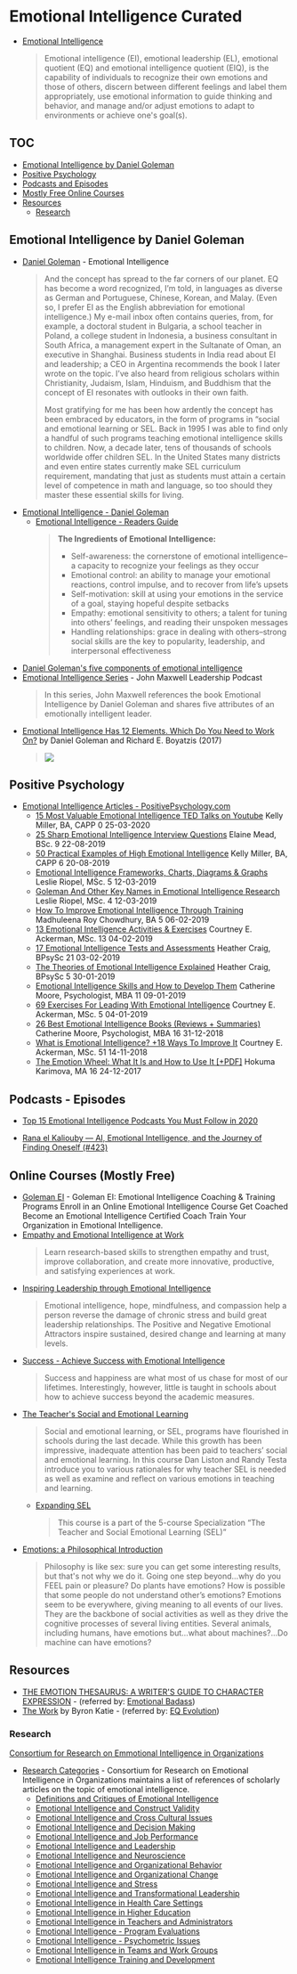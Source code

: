 # Emotional Intelligence Curated

* [Emotional Intelligence](https://en.wikipedia.org/wiki/Emotional_intelligence)
  > Emotional intelligence (EI), emotional leadership (EL), emotional quotient (EQ) and emotional intelligence quotient (EIQ), is the capability of individuals to recognize their own emotions and those of others, discern between different feelings and label them appropriately, use emotional information to guide thinking and behavior, and manage and/or adjust emotions to adapt to environments or achieve one's goal(s).

## TOC

* [Emotional Intelligence by Daniel Goleman](#emotional-intelligence-by-daniel-goleman)
* [Positive Psychology](#positive-psychology)
* [Podcasts and Episodes](#podcasts---episodes)
* [Mostly Free Online Courses](#online-courses-mostly-free)
* [Resources](#resources)
  * [Research](#research)

## Emotional Intelligence by Daniel Goleman

* [Daniel Goleman](http://www.danielgoleman.info/topics/emotional-intelligence/) - Emotional Intelligence
  > And the concept has spread to the far corners of our planet. EQ has become a word recognized, I’m told, in languages as diverse as German and Portuguese, Chinese, Korean, and Malay. (Even so, I prefer EI as the English abbreviation for emotional intelligence.) My e-mail inbox often contains queries, from, for example, a doctoral student in Bulgaria, a school teacher in Poland, a college student in Indonesia, a business consultant in South Africa, a management expert in the Sultanate of Oman, an executive in Shanghai. Business students in India read about EI and leadership; a CEO in Argentina recommends the book I later wrote on the topic. I’ve also heard from religious scholars within Christianity, Judaism, Islam, Hinduism, and Buddhism that the concept of EI resonates with outlooks in their own faith.
  > 
  > Most gratifying for me has been how ardently the concept has been embraced by educators, in the form of programs in “social and emotional learning or SEL. Back in 1995 I was able to find only a handful of such programs teaching emotional intelligence skills to children. Now, a decade later, tens of thousands of schools worldwide offer children SEL. In the United States many districts and even entire states currently make SEL curriculum requirement, mandating that just as students must attain a certain level of competence in math and language, so too should they master these essential skills for living.
* [Emotional Intelligence - Daniel Goleman](https://www.penguinrandomhouse.com/books/69105/emotional-intelligence-by-daniel-goleman/)
  * [Emotional Intelligence - Readers Guide](https://www.penguinrandomhouse.com/books/69105/emotional-intelligence-by-daniel-goleman/9780553804911/readers-guide/)
    > **The Ingredients of Emotional Intelligence:**
    > - Self-awareness: the cornerstone of emotional intelligence–a capacity to recognize your feelings as they occur
    > - Emotional control: an ability to manage your emotional reactions, control impulse, and to recover from life’s upsets
    > - Self-motivation: skill at using your emotions in the service of a goal, staying hopeful despite setbacks
    > - Empathy: emotional sensitivity to others; a talent for tuning into others’ feelings, and reading their unspoken messages
    > - Handling relationships: grace in dealing with others–strong social skills are the key to popularity, leadership, and interpersonal effectiveness
* [Daniel Goleman's five components of emotional intelligence](https://web.sonoma.edu/users/s/swijtink/teaching/philosophy_101/paper1/goleman.htm)
* [Emotional Intelligence Series](https://johnmaxwellleadershippodcast.com/episodes/john-maxwell-emotional-intelligence) - John Maxwell Leadership Podcast
  > In this series, John Maxwell references the book Emotional Intelligence by Daniel Goleman and shares five attributes of an emotionally intelligent leader.
* [Emotional Intelligence Has 12 Elements. Which Do You Need to Work On?](https://hbr.org/2017/02/emotional-intelligence-has-12-elements-which-do-you-need-to-work-on) by Daniel Goleman and Richard E. Boyatzis (2017)
  > ![](https://i.imgur.com/KXCysSh.png)

## Positive Psychology

* [Emotional Intelligence Articles - PositivePsychology.com](https://positivepsychology.com/category/emotional-intelligence/)
  * [15 Most Valuable Emotional Intelligence TED Talks on Youtube](https://positivepsychology.com/emotional-intelligence-ted-talks/) Kelly Miller, BA, CAPP 0 25-03-2020
  * [25 Sharp Emotional Intelligence Interview Questions](https://positivepsychology.com/emotional-intelligence-interview-questions/) Elaine Mead, BSc. 9 22-08-2019
  * [50 Practical Examples of High Emotional Intelligence](https://positivepsychology.com/emotional-intelligence-examples/) Kelly Miller, BA, CAPP 6 20-08-2019
  * [Emotional Intelligence Frameworks, Charts, Diagrams & Graphs](https://positivepsychology.com/emotional-intelligence-frameworks/) Leslie Riopel, MSc. 5 12-03-2019
  * [Goleman And Other Key Names in Emotional Intelligence Research](https://positivepsychology.com/emotional-intelligence-goleman-research/) Leslie Riopel, MSc. 4 12-03-2019
  * [How To Improve Emotional Intelligence Through Training](https://positivepsychology.com/emotional-intelligence-training/) Madhuleena Roy Chowdhury, BA 5 06-02-2019
  * [13 Emotional Intelligence Activities & Exercises](https://positivepsychology.com/emotional-intelligence-exercises/) Courtney E. Ackerman, MSc. 13 04-02-2019
  * [17 Emotional Intelligence Tests and Assessments](https://positivepsychology.com/emotional-intelligence-tests/) Heather Craig, BPsySc 21 03-02-2019
  * [The Theories of Emotional Intelligence Explained](https://positivepsychology.com/emotional-intelligence-theories/) Heather Craig, BPsySc 5 30-01-2019
  * [Emotional Intelligence Skills and How to Develop Them](https://positivepsychology.com/emotional-intelligence-skills/) Catherine Moore, Psychologist, MBA 11 09-01-2019
  * [69 Exercises For Leading With Emotional Intelligence](https://positivepsychology.com/emotional-intelligence-leadership-effectiveness/) Courtney E. Ackerman, MSc. 5 04-01-2019
  * [26 Best Emotional Intelligence Books (Reviews + Summaries)](https://positivepsychology.com/best-emotional-intelligence-books/) Catherine Moore, Psychologist, MBA 16 31-12-2018
  * [What is Emotional Intelligence? +18 Ways To Improve It](https://positivepsychology.com/emotional-intelligence-eq/) Courtney E. Ackerman, MSc. 51 14-11-2018
  * [The Emotion Wheel: What It Is and How to Use It [+PDF]](https://positivepsychology.com/emotion-wheel/) Hokuma Karimova, MA 16 24-12-2017
  

## Podcasts - Episodes

* [Top 15 Emotional Intelligence Podcasts You Must Follow in 2020](https://blog.feedspot.com/emotional_intelligence_podcasts/)

* [Rana el Kaliouby — AI, Emotional Intelligence, and the Journey of Finding Oneself (#423)](https://tim.blog/2020/04/21/rana-el-kaliouby/)

## Online Courses (Mostly Free)

* [Goleman EI](https://golemanei.com/) - Goleman EI: Emotional Intelligence Coaching & Training Programs Enroll in an Online Emotional Intelligence Course Get Coached Become an Emotional Intelligence Certified Coach Train Your Organization in Emotional Intelligence.
* [Empathy and Emotional Intelligence at Work](https://www.edx.org/course/empathy-and-emotional-intelligence-at-work)
  > Learn research-based skills to strengthen empathy and trust, improve collaboration, and create more innovative, productive, and satisfying experiences at work.
* [Inspiring Leadership through Emotional Intelligence](https://www.coursera.org/learn/emotional-intelligence-leadership)
  > Emotional intelligence, hope, mindfulness, and compassion help a person reverse the damage of chronic stress and build great leadership relationships. The Positive and Negative Emotional Attractors inspire sustained, desired change and learning at many levels.
* [Success - Achieve Success with Emotional Intelligence](https://www.openlearning.com/courses/Success/)
  > Success and happiness are what most of us chase for most of our lifetimes. Interestingly, however, little is taught in schools about how to achieve success beyond the academic measures.
* [The Teacher's Social and Emotional Learning](https://www.coursera.org/learn/teachers-social-emotional-learning)
  > Social and emotional learning, or SEL, programs have flourished in schools during the last decade.  While this growth has been impressive, inadequate attention has been paid to teachers’ social and emotional learning.  In this course Dan Liston and Randy Testa introduce you to various rationales for why teacher SEL is needed as well as examine and reflect on various emotions in teaching and learning.
  * [Expanding SEL](https://www.coursera.org/learn/expanding-sel)
    > This course is a part of the 5-course Specialization “The Teacher and Social Emotional Learning (SEL)”
* [Emotions: a Philosophical Introduction](https://www.coursera.org/learn/emotions)
  >  Philosophy is like sex: sure you can get some interesting results, but that's not why we do it. Going one step beyond…why do you FEEL pain or pleasure? Do plants have emotions? How is possible that some people do not understand other’s emotions? Emotions seem to be everywhere, giving meaning to all events of our lives. They are the backbone of social activities as well as they drive the cognitive processes of several living entities. Several animals, including humans, have emotions but…what about machines?...Do machine can have emotions?

## Resources 

* [THE EMOTION THESAURUS: A WRITER'S GUIDE TO CHARACTER EXPRESSION](https://epdf.pub/the-emotion-thesaurus-a-writers-guide-to-character-expression.html) - (referred by: [Emotional Badass](https://podcasts.apple.com/au/podcast/emotion-thesaurus-sensation-expression-emotion-as-hsps/id1363543523?i=1000415463492))
* [The Work](https://thework.com/) by Byron Katie - (referred by: [EQ Evolution](https://podcasts.apple.com/us/podcast/is-your-thinking-causing-you-stress-candice-dick/id1288535512?i=1000397134570))

### Research

[Consortium for Research on Emmotional Intelligence in Organizations](http://www.eiconsortium.org/index.html)
* [Research Categories](http://www.eiconsortium.org/references/articles_reference.html) - Consortium for Research on Emotional Intelligence in Organizations maintains a list of references of scholarly articles on the topic of emotional intelligence.
  * [Definitions and Critiques of Emotional Intelligence](http://www.eiconsortium.org/references/definitions_and_critiques_of_emotional_intelligence.html) 
  * [Emotional Intelligence and Construct Validity](http://www.eiconsortium.org/references/emotional_intelligence_and_construct_validity.html) 
  * [Emotional Intelligence and Cross Cultural Issues](http://www.eiconsortium.org/references/emotional_intelligence_and_cross_cultural_issues.html) 
  * [Emotional Intelligence and Decision Making](http://www.eiconsortium.org/references/emotional_intelligence_and_decision_making.html) 
  * [Emotional Intelligence and Job Performance](http://www.eiconsortium.org/references/emotional_intelligence_and_job_performance.html) 
  * [Emotional Intelligence and Leadership](http://www.eiconsortium.org/references/emotional_intelligence_and_leadership.html) 
  * [Emotional Intelligence and Neuroscience](http://www.eiconsortium.org/references/emotional_intelligence_and_neuroscience.html) 
  * [Emotional Intelligence and Organizational Behavior](http://www.eiconsortium.org/references/emotional_intelligence_and_organizational_behavior.html) 
  * [Emotional Intelligence and Organizational Change](http://www.eiconsortium.org/references/emotional_intelligence_and_organizational_change.html) 
  * [Emotional Intelligence and Stress](http://www.eiconsortium.org/references/emotional_intelligence_and_stress.html) 
  * [Emotional Intelligence and Transformational Leadership](http://www.eiconsortium.org/references/emotional_intelligence_and_transformational_leadership.html) 
  * [Emotional Intelligence in Health Care Settings](http://www.eiconsortium.org/references/emotional_intelligence_in_healthcare_settings.html) 
  * [Emotional Intelligence in Higher Education](http://www.eiconsortium.org/references/emotional_intelligence_in_higher_education.html) 
  * [Emotional Intelligence in Teachers and Administrators](http://www.eiconsortium.org/references/emotional_intelligence_in_teachers_and_administrators.html) 
  * [Emotional Intelligence - Program Evaluations](http://www.eiconsortium.org/references/emotional_intelligence_program_evaluations.html) 
  * [Emotional Intelligence - Psychometric Issues](http://www.eiconsortium.org/references/emotional_intelligence_psychometric_issues.html) 
  * [Emotional Intelligence in Teams and Work Groups](http://www.eiconsortium.org/references/emotional_intelligence_in_teams_and_workgroups.html) 
  * [Emotional Intelligence Training and Development](http://www.eiconsortium.org/references/emotional_intelligence_training_and_development.html) 

